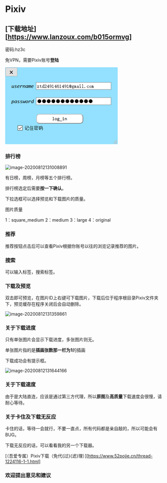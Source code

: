 # Pixiv

## [**下载地址**][https://www.lanzoux.com/b015ormvg]
密码:hz3c



免VPN，需要Pixiv账号**登陆**

![image-Login](https://github.com/Zhangtiande/Pixiv/blob/master/img/Login.png)

### 排行榜

![image-20200812131008891](C:\Users\莺时二七\AppData\Roaming\Typora\typora-user-images\image-20200812131008891.png)

有日榜，周榜，月榜等五个排行榜。

排行榜选定后需要**按一下确认**。

下拉选框可以选择预览和下载图片的质量。

图片质量

1：square_medium	2：medium	3：large	4：original

### 推荐

推荐按钮点击后可以查看Pixiv根据你账号以往的浏览记录推荐的图片。

### 搜索

可以输入标签，搜索标签。

### 下载及预览

双击即可预览，在图片ID上右键可下载图片，下载后位于程序根目录Pixiv文件夹下，预览缓存在程序关闭后会自动删除。

![image-20200812131359861](C:\Users\莺时二七\AppData\Roaming\Typora\typora-user-images\image-20200812131359861.png)

### 关于下载进度

只有单张图片会显示下载进度，多张图片则无。

单张图片指的是**插画张数那一栏为1**的插画

下载成功会有提示框。

![image-20200812131644166](C:\Users\莺时二七\AppData\Roaming\Typora\typora-user-images\image-20200812131644166.png)

### 关于下载速度

由于是大陆直连，应该是通过第三方代理，所以**原图**及**高质量**下载速度会很慢，请耐心等待。



### 关于卡住及下载无反应

卡住的话，等待一会就行，不要一直点，所有代码都是亲自敲的，所以可能会有BUG。

下载无反应的话，可以看看我的另一个下载器。

[（吾爱专属）Pixiv下载（免代{过}{滤}理）][https://www.52pojie.cn/thread-1224116-1-1.html]



### 欢迎提出意见和建议

